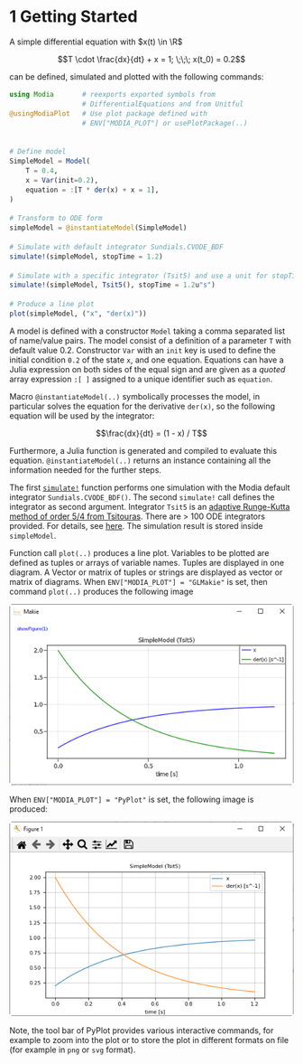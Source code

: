 # 1 Getting Started
    
A simple differential equation with $x(t) \in \R$

```math
T \cdot \frac{dx}{dt} + x = 1; \;\;\; x(t_0) = 0.2
```

can be defined, simulated and plotted with the following commands:

```julia
using Modia       # reexports exported symbols from 
                  # DifferentialEquations and from Unitful
@usingModiaPlot   # Use plot package defined with 
                  # ENV["MODIA_PLOT"] or usePlotPackage(..)


# Define model
SimpleModel = Model(
    T = 0.4,
    x = Var(init=0.2),
    equation = :[T * der(x) + x = 1],
)

# Transform to ODE form
simpleModel = @instantiateModel(SimpleModel)

# Simulate with default integrator Sundials.CVODE_BDF
simulate!(simpleModel, stopTime = 1.2)

# Simulate with a specific integrator (Tsit5) and use a unit for stopTime
simulate!(simpleModel, Tsit5(), stopTime = 1.2u"s")

# Produce a line plot
plot(simpleModel, ("x", "der(x)"))
```

A model is defined with a constructor `Model` taking a comma separated list of name/value pairs.
The model consist of a definition of a parameter `T` with default value 0.2.
Constructor `Var` with an `init` key is used to define the initial condition `0.2` of the state `x`, and one equation. Equations can have a Julia expression on both sides of the equal sign and are given as a *quoted* array expression `:[ ]` assigned to a unique identifier such as `equation`.

Macro `@instantiateModel(..)`  symbolically processes the model, in particular solves the equation
for the derivative `der(x)`, so the following equation will be used by the integrator:

```math
\frac{dx}{dt} = (1 - x) / T
```

Furthermore, a Julia function is generated and compiled to evaluate this equation. `@instantiateModel(..)`
returns an instance containing all the information needed for the further steps.

The first [`simulate!`](@ref) function performs one simulation with the Modia default integrator
`Sundials.CVODE_BDF()`. The second `simulate!` call defines the integrator as second argument.
Integrator `Tsit5` is an [adaptive Runge-Kutta method of order 5/4 from Tsitouras](https://www.sciencedirect.com/science/article/pii/S0898122111004706). There are > 100 ODE integrators provided. For details, see [here](https://docs.sciml.ai/stable/solvers/ode_solve/). The simulation result is stored inside `simpleModel`.

Function call `plot(..)` produces a line plot. Variables to be plotted
are defined as tuples or arrays of variable names. Tuples are displayed in one diagram. A Vector or
matrix of tuples or strings are displayed as vector or matrix of diagrams. 
When `ENV["MODIA_PLOT"] = "GLMakie"` is set, then command `plot(..)` produces the following image 

![SimpleModel Plot](../../resources/images/SimpleModel_GLMakie.png)

When `ENV["MODIA_PLOT"] = "PyPlot"` is set, the following image is produced:

![SimpleModel Plot](../../resources/images/SimpleModel_PyPlot.png)

Note, the tool bar of PyPlot provides various interactive commands, for example to zoom into the 
plot or to store the plot in different formats on file (for example in `png` or `svg` format).
